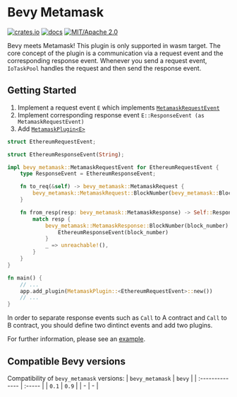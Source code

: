 # Bevy Metamask

[![crates.io](https://img.shields.io/crates/v/bevy_metamask.svg)](https://crates.io/crates/bevy_metamask)
[![docs](https://docs.rs/bevy_metamask/badge.svg)](https://docs.rs/bevy_metamask)
[![MIT/Apache 2.0](https://img.shields.io/badge/license-MIT%2FApache-blue.svg)](https://github.com/bevyengine/bevy#license)

Bevy meets Metamask! This plugin is only supported in wasm target. The core concept of the plugin is a communication via a request event and the corresponding response event. Whenever you send a request event, `IoTaskPool` handles the request and then send the response event.

## Getting Started

1. Implement a request event `E` which implements [`MetamaskRequestEvent`](./bevy_metamask/src/lib.rs)
2. Implement corresponding response event `E::ResponseEvent (as MetamaskRequestEvent)`
3. Add [`MetamaskPlugin<E>`](./bevy_metamask/src/lib.rs)

```rust
struct EthereumRequestEvent;

struct EthereumResponseEvent(String);

impl bevy_metamask::MetamaskRequestEvent for EthereumRequestEvent {
    type ResponseEvent = EthereumResponseEvent;

    fn to_req(&self) -> bevy_metamask::MetamaskRequest {
        bevy_metamask::MetamaskRequest::BlockNumber(bevy_metamask::BlockNumber)
    }

    fn from_resp(resp: bevy_metamask::MetamaskResponse) -> Self::ResponseEvent {
        match resp {
            bevy_metamask::MetamaskResponse::BlockNumber(block_number) => {
                EthereumResponseEvent(block_number)
            }
            _ => unreachable!(),
        }
    }
}

fn main() {
    // ...
    app.add_plugin(MetamaskPlugin::<EthereumRequestEvent>::new())
    // ...
}
```

In order to separate response events such as `Call` to A contract and `Call` to B contract, you should define two dintinct events and add two plugins.

For further information, please see an [example](./bevy_metamask_example).

## Compatible Bevy versions

Compatibility of `bevy_metamask` versions:
| `bevy_metamask` | `bevy` |
| :-------------- | :----- |
| `0.1`           | `0.9`  |
| -               | -      |
